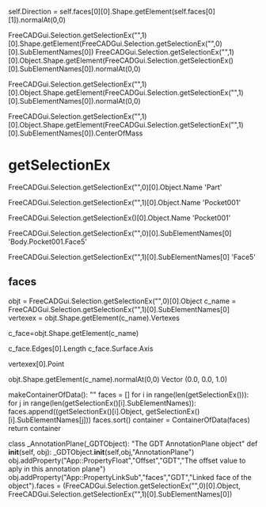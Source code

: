

self.Direction = self.faces[0][0].Shape.getElement(self.faces[0][1]).normalAt(0,0)

FreeCADGui.Selection.getSelectionEx("",1)[0].Shape.getElement(FreeCADGui.Selection.getSelectionEx("",0)[0].SubElementNames[0])
FreeCADGui.Selection.getSelectionEx("",1)[0].Object.Shape.getElement(FreeCADGui.Selection.getSelectionEx()[0].SubElementNames[0]).normalAt(0,0)

FreeCADGui.Selection.getSelectionEx("",1)[0].Object.Shape.getElement(FreeCADGui.Selection.getSelectionEx("",1)[0].SubElementNames[0]).normalAt(0,0)

FreeCADGui.Selection.getSelectionEx("",1)[0].Object.Shape.getElement(FreeCADGui.Selection.getSelectionEx("",1)[0].SubElementNames[0]).CenterOfMass

# getSelectionEx

FreeCADGui.Selection.getSelectionEx("",0)[0].Object.Name
'Part'

FreeCADGui.Selection.getSelectionEx("",1)[0].Object.Name
'Pocket001'

FreeCADGui.Selection.getSelectionEx()[0].Object.Name
'Pocket001'


FreeCADGui.Selection.getSelectionEx("",0)[0].SubElementNames[0]
'Body.Pocket001.Face5'
 
FreeCADGui.Selection.getSelectionEx("",1)[0].SubElementNames[0]
'Face5'

## faces

objt = FreeCADGui.Selection.getSelectionEx("",0)[0].Object
c_name = FreeCADGui.Selection.getSelectionEx("",1)[0].SubElementNames[0]
vertexex = objt.Shape.getElement(c_name).Vertexes

c_face=objt.Shape.getElement(c_name)

c_face.Edges[0].Length
c_face.Surface.Axis

vertexex[0].Point
 
objt.Shape.getElement(c_name).normalAt(0,0)
Vector (0.0, 0.0, 1.0)




makeContainerOfData():
    ""
    faces = []
    for i in range(len(getSelectionEx())):
        for j in range(len(getSelectionEx()[i].SubElementNames)):
            faces.append((getSelectionEx()[i].Object, getSelectionEx()[i].SubElementNames[j]))
    faces.sort()
    container = ContainerOfData(faces)
    return container


class _AnnotationPlane(_GDTObject):
    "The GDT AnnotationPlane object"
    def __init__(self, obj):
        _GDTObject.__init__(self,obj,"AnnotationPlane")
        obj.addProperty("App::PropertyFloat","Offset","GDT","The offset value to aply in this annotation plane")
        obj.addProperty("App::PropertyLinkSub","faces","GDT","Linked face of the object").faces = (FreeCADGui.Selection.getSelectionEx("",0)[0].Object, FreeCADGui.Selection.getSelectionEx("",1)[0].SubElementNames[0])

